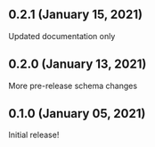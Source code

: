 ## 0.2.1 (January 15, 2021)

Updated documentation only

## 0.2.0 (January 13, 2021)

More pre-release schema changes

## 0.1.0 (January 05, 2021)

Initial release!
